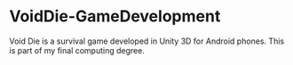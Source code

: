 # VoidDie-GameDevelopment
Void Die is a survival game developed in Unity 3D for Android phones. This is part of my final computing degree.
